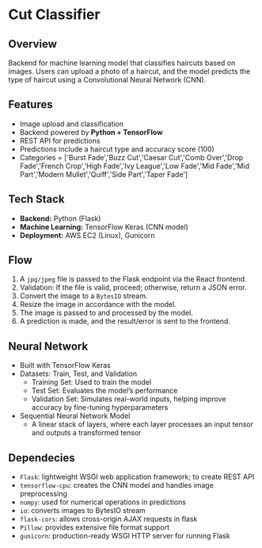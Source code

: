 # Cut Classifier 

## Overview
Backend for machine learning model that classifies haircuts based on images. Users can upload a photo of a haircut, and the model predicts the type of haircut using a Convolutional Neural Network (CNN).  

## Features
- Image upload and classification  
- Backend powered by **Python + TensorFlow**
- REST API for predictions  
- Predictions include a haircut type and accuracy score (100)
- Categories = ['Burst Fade','Buzz Cut','Caesar Cut','Comb Over','Drop Fade','French Crop','High Fade','Ivy League','Low Fade','Mid Fade','Mid Part','Modern Mullet','Quiff','Side Part','Taper Fade']

## Tech Stack  
- **Backend:** Python (Flask)  
- **Machine Learning:** TensorFlow Keras (CNN model)  
- **Deployment:** AWS EC2 (Linux), Gunicorn

## Flow  
1. A `jpg/jpeg` file is passed to the Flask endpoint via the React frontend.  
2. Validation: If the file is valid, proceed; otherwise, return a JSON error.  
3. Convert the image to a `BytesIO` stream.  
4. Resize the image in accordance with the model.  
5. The image is passed to and processed by the model.  
6. A prediction is made, and the result/error is sent to the frontend.

## Neural Network
- Built with TensorFlow Keras
- Datasets: Train, Test, and Validation
    - Training Set: Used to train the model
    - Test Set: Evaluates the model’s performance
    - Validation Set: Simulates real-world inputs, helping improve accuracy by fine-tuning hyperparameters
- Sequential Neural Network Model
    - A linear stack of layers, where each layer processes an input tensor and outputs a transformed tensor

## Dependecies
- `Flask`: lightweight WSGI web application framework; to create REST API
- `tensorflow-cpu`: creates the CNN model and handles image preprocessing  
- `numpy`: used for numerical operations in predictions 
- `io`: converts images to BytesIO stream
- `flask-cors`: allows cross-origin AJAX requests in flask
- `Pillow`: provides extensive file format support
- `gunicorn`: production-ready WSGI HTTP server for running Flask  